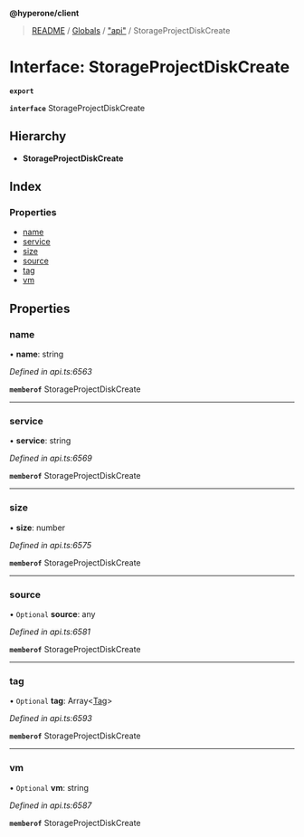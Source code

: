 **@hyperone/client**

> [README](../README.md) / [Globals](../globals.md) / ["api"](../modules/_api_.md) / StorageProjectDiskCreate

# Interface: StorageProjectDiskCreate

**`export`** 

**`interface`** StorageProjectDiskCreate

## Hierarchy

* **StorageProjectDiskCreate**

## Index

### Properties

* [name](_api_.storageprojectdiskcreate.md#name)
* [service](_api_.storageprojectdiskcreate.md#service)
* [size](_api_.storageprojectdiskcreate.md#size)
* [source](_api_.storageprojectdiskcreate.md#source)
* [tag](_api_.storageprojectdiskcreate.md#tag)
* [vm](_api_.storageprojectdiskcreate.md#vm)

## Properties

### name

•  **name**: string

*Defined in api.ts:6563*

**`memberof`** StorageProjectDiskCreate

___

### service

•  **service**: string

*Defined in api.ts:6569*

**`memberof`** StorageProjectDiskCreate

___

### size

•  **size**: number

*Defined in api.ts:6575*

**`memberof`** StorageProjectDiskCreate

___

### source

• `Optional` **source**: any

*Defined in api.ts:6581*

**`memberof`** StorageProjectDiskCreate

___

### tag

• `Optional` **tag**: Array\<[Tag](_api_.tag.md)>

*Defined in api.ts:6593*

**`memberof`** StorageProjectDiskCreate

___

### vm

• `Optional` **vm**: string

*Defined in api.ts:6587*

**`memberof`** StorageProjectDiskCreate
